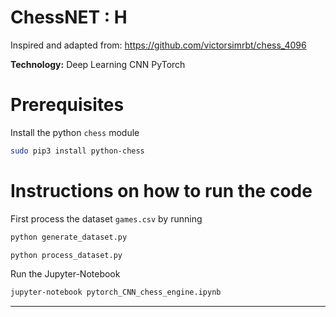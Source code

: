 # ChessNET : H

Inspired and adapted from: https://github.com/victorsimrbt/chess_4096

**Technology:** Deep Learning  CNN PyTorch

# Prerequisites 
Install the python `chess` module 
```sh
sudo pip3 install python-chess
```

# Instructions on how to run the code

First process the dataset `games.csv` by running 
```sh
python generate_dataset.py
```
```sh
python process_dataset.py
```
Run the Jupyter-Notebook
```sh
jupyter-notebook pytorch_CNN_chess_engine.ipynb
```
------------





